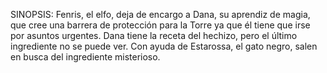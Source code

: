 SINOPSIS: Fenris, el elfo, deja de encargo a Dana, su aprendiz de magia, que cree una barrera de protección para la Torre ya que él tiene que irse por asuntos urgentes. Dana tiene la receta del hechizo, pero el último ingrediente no se puede ver. Con ayuda de Estarossa, el gato negro, salen en busca del ingrediente misterioso.
